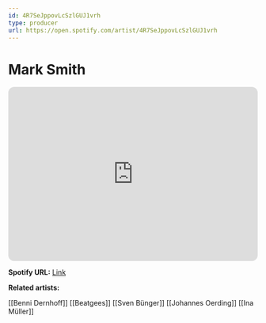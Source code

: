 ```yaml
---
id: 4R7SeJppovLcSzlGUJ1vrh
type: producer
url: https://open.spotify.com/artist/4R7SeJppovLcSzlGUJ1vrh
---
```

# Mark Smith

<iframe style="border-radius:12px" src="https://open.spotify.com/embed/artist/4R7SeJppovLcSzlGUJ1vrh" width="100%" height="352" frameBorder="0" allowfullscreen="" allow="autoplay; clipboard-write; encrypted-media; fullscreen; picture-in-picture" loading="lazy"></iframe>

**Spotify URL:** [Link](https://open.spotify.com/artist/4R7SeJppovLcSzlGUJ1vrh)

**Related artists:**

[[Benni Dernhoff]]
[[Beatgees]]
[[Sven Bünger]]
[[Johannes Oerding]]
[[Ina Müller]]
